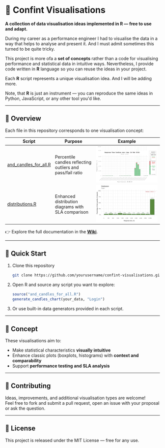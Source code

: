 # 🎨 Confint Visualisations

**A collection of data visualisation ideas implemented in R — free to use and adapt.**

During my career as a performance engineer I had to visualise the data in a way that helps to analyse and present it. And I must admit sometimes this turned to be quite tricky.

This project is more ofa a **set of concepts** rather than a code for visualising performance and statistical data in intuitive ways. Nevertheless, I provide code written in **R** language so you can reuse the ideas in your project.

Each **R** script represents a unique visualisation idea. And I will be adding more.

Note, that **R** is just an instrument — you can reproduce the same ideas in Python, JavaScript, or any other tool you'd like.

---

## 🧭 Overview

Each file in this repository corresponds to one visualisation concept:

| Script                                                                                      | Purpose                                                    | Example                              |
|---------------------------------------------------------------------------------------------|------------------------------------------------------------|--------------------------------------|
| [and_candles_for_all.R](https://github.com/forkintheass/confint/wiki/and_candles_for_all.R) | Percentile candles reflecting outliers and pass/fail ratio | ![](images/clipboard-3874127004.png) |
| [distributions.R](https://github.com/forkintheass/confint/wiki/distributions.R)             | Enhanced distribution diagrams with SLA comparison         | ![](images/distrib_single.png)       |

👉 Explore the full documentation in the **[Wiki](https://github.com/forkintheass/confint/wiki)**.

---

## 🚀 Quick Start

1. Clone this repository  
   ```bash
   git clone https://github.com/yourusername/confint-visualisations.git
   ```

2. Open R and source any script you want to explore:  
   ```r
   source("and_candles_for_all.R")
   generate_candles_chart(your_data, "Login")
   ```

3. Or use built-in data generators provided in each script.

---

## 🧠 Concept

These visualisations aim to:
- Make statistical characteristics **visually intuitive**
- Enhance classic plots (boxplots, histograms) with **context and comparability**
- Support **performance testing and SLA analysis**

---

## 🤝 Contributing

Ideas, improvements, and additional visualisation types are welcome!  
Feel free to fork and submit a pull request, open an issue with your proposal or ask the question.

---

## 📄 License

This project is released under the MIT License — free for any use.